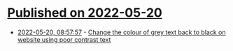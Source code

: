# [Published on 2022-05-20](index.md)

* [2022-05-20, 08:57:57](https://news.ycombinator.com/item?id=31444913) - [Change the colour of grey text back to black on website using poor contrast text](https://addons.mozilla.org/en-US/firefox/addon/font-contrast-fix/)
